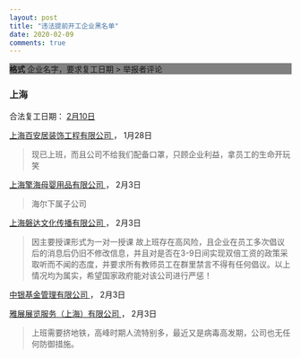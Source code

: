 ```yaml
---
layout: post
title: "违法提前开工企业黑名单"
date: 2020-02-09
comments: true
---
```


<div style="background-color: grey; margins: 5px">
<strong>格式</strong>
企业名字，要求复工日期
> 举报者评论
</div>

<h3>上海</h3>
合法复工日期： <a href="http://www.shanghai.gov.cn/nw2/nw2314/nw2319/nw12344/u26aw63451.html">2月10日</a>

<a href="/images/sh1.jpg">	上海百安居装饰工程有限公司	</a>，	1月28日	
>	现已上班，而且公司不给我们配备口罩，只顾企业利益，拿员工的生命开玩笑

<a href="/images/sh2.jpg">	上海擎海母婴用品有限公司	</a>，	2月3日	
>	海尔下属子公司

<a href="/images/sh3.jpg">	上海磐达文化传播有限公司	</a>，	2月3日	
>	因主要授课形式为一对一授课 故上班存在高风险，且企业在员工多次倡议后的消息后仍旧不修改信息，并且对是否在3-9日间实现双倍工资的政策采取听而不闻的态度，并要求所有教师员工在群里禁言不得有任何倡议。以上情况均为属实，希望国家政府能对该公司进行严惩！

<a href="/images/sh4.jpg">	中银基金管理有限公司	</a>，	2月3日	

<a href="/images/sh5.jpg">	雅展展览服务（上海）有限公司	</a>，	2月3日	
>	上班需要挤地铁，高峰时期人流特别多，最近又是病毒高发期，公司也无任何防御措施。

